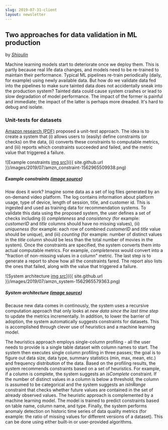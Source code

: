 ```yaml
---
slug: 2019-07-31-client
layout: newsletter
---
```


## Two approaches for data validation in ML production
by *[Shioulin](https://twitter.com/shioulin_sam)*

Machine learning models start to deteriorate once we deploy them. This is partly
because real life data changes, and models need to be re-trained to maintain
their performance. Typical ML pipelines re-train periodically (daily, for
example) using newly available data. But how do we validate data fed into the
pipelines to make sure tainted data does not accidentally sneak into the
production system? Tainted data could cause system crashes or lead to slow
degradation of model performance. The impact of the former is painful and
immediate; the impact of the latter is perhaps more dreaded. It's hard to
debug and isolate.

### Unit-tests for datasets

[Amazon research (PDF)](http://www.vldb.org/pvldb/vol11/p1781-schelter.pdf)
proposed a unit-test approach. The idea is to create a system that (i) allows
users to (easily) define constraints (or checks) on the data, (ii) converts these
constraints to computable metrics, and (iii) reports which constraints succeeded
and failed, and the metric value that triggered a failure.

![Example constraints [img src](http://www.vldb.org/pvldb/vol11/p1781-schelter.pdf)]({{ site.github.url }}/images/2019/07/amzn_constraint-1562965509938.png)
##### Example constraints ([image source](http://www.vldb.org/pvldb/vol11/p1781-schelter.pdf))

How does it work? Imagine some data as a set of log files generated by an
on-demand video platform. The log contains information about platform usage,
type of device, length of session, title, and customer id. This is ingested and
used as training data for recommendation systems. To validate this data using
the proposed system, the user defines a set of checks including (i) _completeness_
and _consistency_ (for example: *customerID* and *title* columns should have no
missing values), (ii) _uniqueness_ (for example: each row of combined *customerID*
and *title* value should be unique), and (iii) _counting_ (for example: number of
distinct values in the *title* column should be less than the total number of
movies in the system). Once the constraints are specified, the system converts
them into actual computable metrics. For example, _completeness_ would convert
into a "fraction of non-missing values in a column" metric. The last step is to
generate a report to show how all the constraints fared. The report also lists
the ones that failed, along with the value that triggered a failure.

![System architecture [img src](http://www.vldb.org/pvldb/vol11/p1781-schelter.pdf)]({{ site.github.url }}/images/2019/07/amzn_system-1562965579363.png)
##### System architecture ([image source](http://www.vldb.org/pvldb/vol11/p1781-schelter.pdf))

Because new data comes in continously, the system uses a recursive computation
approach that only looks at _new data since the last time step_ to update the
metrics incrementally. In addition, to lower the barrier of adoption, the system
automatically suggests constraints for datasets. This is accomplished through
clever use of heuristics and a machine learning model. 

The heuristics approach employs single-column profiling - all the user needs to provide is a single
table dataset with column names to start. The system then executes single column
profiling in three passes; the goal is to figure out data size, data type,
summary statistics (min, max, mean, etc.) and frequency distribution of the
data. Based on the profiling results, the system recommends constraints based on
a set of heuristics. For example, if a column is complete, the system suggests
an _isComplete_ constraint. If the number of distinct values in a column is
below a threshold, the column is assumed to be categorical and the system
suggests an _isInRange_ constraint that checks whether future values are
contained in the set of already observed values. The heuristic approach is
complemented by a machine learning model. The model is trained to predict
constraints based on table name, column name, and type. Finally, the system
performs anomaly detection on historic time series of data quality metrics (for
example: the ratio of missing values for different versions of a dataset). This
can be done using either built-in or user-provided algorithms.
